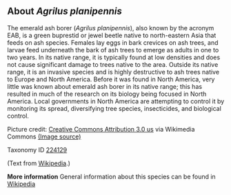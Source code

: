 **About *Agrilus planipennis***
-------------------------
The emerald ash borer (*Agrilus planipennis*), also known by the 
acronym EAB, is a green buprestid or jewel beetle native to 
north-eastern Asia that feeds on ash species. Females lay eggs in bark 
crevices on ash trees, and larvae feed underneath the bark of ash 
trees to emerge as adults in one to two years. In its native range, it 
is typically found at low densities and does not cause significant 
damage to trees native to the area. Outside its native range, it is an 
invasive species and is highly destructive to ash trees native to 
Europe and North America. Before it was found in North America, very 
little was known about emerald ash borer in its native range; this has 
resulted in much of the research on its biology being focused in North 
America. Local governments in North America are attempting to control 
it by monitoring its spread, diversifying tree species, insecticides, 
and biological control.


Picture credit: [Creative Commons Attribution 3.0 us](https://creativecommons.org/licenses/by/3.0/us/deed.en) via Wikimedia Commons [(Image source)](https://en.wikipedia.org/wiki/File:Agrilus_planipennis_001.jpg)

Taxonomy ID [224129](https://www.uniprot.org/taxonomy/224129)

(Text from [Wikipedia](https://en.wikipedia.org/).)

**More information**
General information about this species can be found in [Wikipedia](https://en.wikipedia.org/wiki/Emerald_ash_borer)

